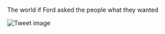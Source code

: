 The world if Ford asked the people what they wanted


![Tweet image](/assets/crosspoast/GTwQAUNbwAQENHz.jpg)

